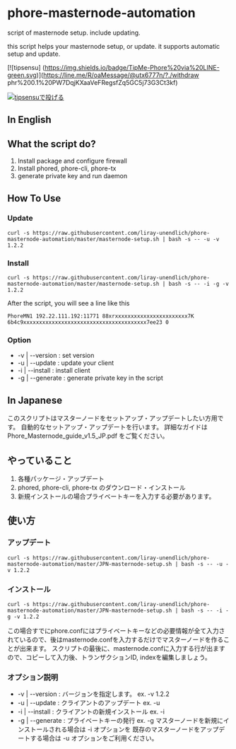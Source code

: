 # phore-masternode-automation
script of masternode setup. include updating.

this script helps your masternode setup, or update.
it supports automatic setup and update.


[![tipsensu] (https://img.shields.io/badge/TipMe-Phore%20via%20LINE-green.svg)](https://line.me/R/oaMessage/@utx6777n/?./withdraw phr%200.1%20PW7DqjKXaaVeFRegsfZq5GC5j73G3Ct3kf)

[![tipsensuで投げる](https://img.shields.io/badge/TipMe-Phore%20via%20Twitter-blue.svg)](https://twitter.com/intent/tweet?text=%40tipsensu%20tip%20phr%20%40PhoreJapan%201)

## In English

## What the script do?
1. Install package and configure firewall
2. Install phored, phore-cli, phore-tx
3. generate private key and run daemon

## How To Use
### Update
```
curl -s https://raw.githubusercontent.com/liray-unendlich/phore-masternode-automation/master/masternode-setup.sh | bash -s -- -u -v 1.2.2
```
### Install
```
curl -s https://raw.githubusercontent.com/liray-unendlich/phore-masternode-automation/master/masternode-setup.sh | bash -s -- -i -g -v 1.2.2
```

After the script, you will see a line like this
```
PhoreMN1 192.22.111.192:11771 88xrxxxxxxxxxxxxxxxxxxxxxxx7K 6b4c9xxxxxxxxxxxxxxxxxxxxxxxxxxxxxxxxxxxxxxx7ee23 0
```

### Option
- -v | --version : set version
- -u | --update : update your client
- -i | --install : install client
- -g | --generate : generate private key in the script


## In Japanese
このスクリプトはマスターノードをセットアップ・アップデートしたい方用です。
自動的なセットアップ・アップデートを行います。
詳細なガイドは Phore_Masternode_guide_v1.5_JP.pdf をご覧ください。
## やっていること
1. 各種パッケージ・アップデート
2. phored, phore-cli, phore-tx のダウンロード・インストール
3. 新規インストールの場合プライベートキーを入力する必要があります。
## 使い方
### アップデート
```
curl -s https://raw.githubusercontent.com/liray-unendlich/phore-masternode-automation/master/JPN-masternode-setup.sh | bash -s -- -u -v 1.2.2
```
### インストール
```
curl -s https://raw.githubusercontent.com/liray-unendlich/phore-masternode-automation/master/JPN-masternode-setup.sh | bash -s -- -i -g -v 1.2.2
```

この場合すでにphore.confにはプライベートキーなどの必要情報が全て入力されているので、後はmasternode.confを入力するだけでマスターノードを作ることが出来ます。
スクリプトの最後に、masternode.confに入力する行が出ますので、コピーして入力後、トランザクションID, indexを編集しましょう。

### オプション説明
- -v | --version : バージョンを指定します。 ex. -v 1.2.2
- -u | --update : クライアントのアップデート ex. -u
- -i | --install : クライアントの新規インストール ex. -i
- -g | --generate : プライベートキーの発行 ex. -g
マスターノードを新規にインストールされる場合は -i オプションを
既存のマスターノードをアップデートする場合は -u オプションをご利用ください。
